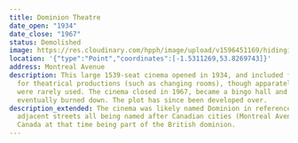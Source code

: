 ```yaml
---
title: Dominion Theatre
date_open: "1934"
date_close: "1967"
status: Demolished
image: https://res.cloudinary.com/hpph/image/upload/v1596451169/hidinginplainsight/dominiontheatre.svg
location: '{"type":"Point","coordinates":[-1.5311269,53.8269743]}'
address: Montreal Avenue
description: This large 1539-seat cinema opened in 1934, and included facilities
  for theatrical productions (such as changing rooms), though apparately they
  were rarely used. The cinema closed in 1967, became a bingo hall and
  eventually burned down. The plot has since been developed over.
description_extended: The cinema was likely named Dominion in reference to the
  adjacent streets all being named after Canadian cities (Montreal Avenue etc);
  Canada at that time being part of the British dominion.
---
```

